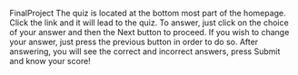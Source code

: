  FinalProject
 The quiz is located at the bottom most part of the homepage. Click the link and it will lead to the quiz. To answer, just click on the choice of your answer and then the Next button to proceed. If you wish to change your answer, just press the previous button in order to do so. After answering, you will see the correct and incorrect answers, press Submit and know your score!
